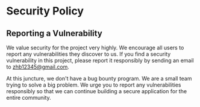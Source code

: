 # Security Policy

## Reporting a Vulnerability

We value security for the project very highly. We encourage all users to report any vulnerabilities they discover to us.
If you find a security vulnerability in this project, please report it responsibly by sending an email to zhb12345@gmail.com.

At this juncture, we don't have a bug bounty program. We are a small team trying to solve a big problem. We urge you to report any vulnerabilities responsibly
so that we can continue building a secure application for the entire community.
